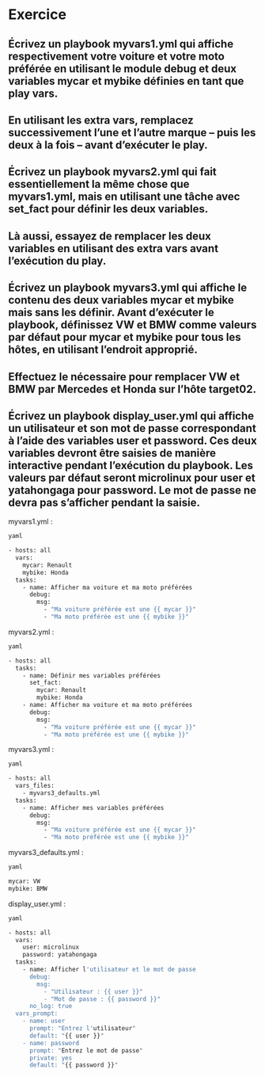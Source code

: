 # Exercice

## Écrivez un playbook myvars1.yml qui affiche respectivement votre voiture et votre moto préférée en utilisant le module debug et deux variables mycar et mybike définies en tant que play vars.


## En utilisant les extra vars, remplacez successivement l’une et l’autre marque – puis les deux à la fois – avant d’exécuter le play.


## Écrivez un playbook myvars2.yml qui fait essentiellement la même chose que myvars1.yml, mais en utilisant une tâche avec set_fact pour définir les deux variables.


## Là aussi, essayez de remplacer les deux variables en utilisant des extra vars avant l’exécution du play.


## Écrivez un playbook myvars3.yml qui affiche le contenu des deux variables mycar et mybike mais sans les définir. Avant d’exécuter le playbook, définissez VW et BMW comme valeurs par défaut pour mycar et mybike pour tous les hôtes, en utilisant l’endroit approprié.


## Effectuez le nécessaire pour remplacer VW et BMW par Mercedes et Honda sur l’hôte target02.


## Écrivez un playbook display_user.yml qui affiche un utilisateur et son mot de passe correspondant à l’aide des variables user et password. Ces deux variables devront être saisies de manière interactive pendant l’exécution du playbook. Les valeurs par défaut seront microlinux pour user et yatahongaga pour password. Le mot de passe ne devra pas s’afficher pendant la saisie.




myvars1.yml :
```sh
yaml

- hosts: all
  vars:
    mycar: Renault
    mybike: Honda
  tasks:
    - name: Afficher ma voiture et ma moto préférées
      debug:
        msg: 
          - "Ma voiture préférée est une {{ mycar }}"
          - "Ma moto préférée est une {{ mybike }}"
```
myvars2.yml :
```sh
yaml

- hosts: all
  tasks:
    - name: Définir mes variables préférées
      set_fact:
        mycar: Renault
        mybike: Honda
    - name: Afficher ma voiture et ma moto préférées
      debug:
        msg:
          - "Ma voiture préférée est une {{ mycar }}"
          - "Ma moto préférée est une {{ mybike }}"
```
myvars3.yml :
```sh
yaml

- hosts: all
  vars_files:
    - myvars3_defaults.yml
  tasks:
    - name: Afficher mes variables préférées
      debug:
        msg:
          - "Ma voiture préférée est une {{ mycar }}"
          - "Ma moto préférée est une {{ mybike }}"
```
myvars3_defaults.yml :
```sh
yaml

mycar: VW
mybike: BMW
```
display_user.yml :
```sh
yaml

- hosts: all
  vars:
    user: microlinux
    password: yatahongaga
  tasks:
    - name: Afficher l'utilisateur et le mot de passe
      debug:
        msg:
          - "Utilisateur : {{ user }}"
          - "Mot de passe : {{ password }}"
      no_log: true
  vars_prompt:
    - name: user
      prompt: "Entrez l'utilisateur"
      default: "{{ user }}"
    - name: password
      prompt: "Entrez le mot de passe"
      private: yes
      default: "{{ password }}"
```